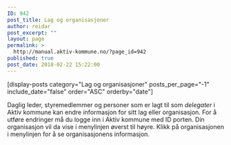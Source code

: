 ```yaml
---
ID: 942
post_title: Lag og organisasjoner
author: reidar
post_excerpt: ""
layout: page
permalink: >
  http://manual.aktiv-kommune.no/?page_id=942
published: true
post_date: 2018-02-22 15:22:00
---
```

[display-posts category="Lag og organisasjoner" posts_per_page="-1" include_date="false" order="ASC" orderby="date"]

Daglig leder, styremedlemmer og personer som er lagt til som <em>delegater</em> i Aktiv kommune kan endre informasjon for sitt lag eller organisasjon. For å utføre endringer må du logge inn i Aktiv kommune med ID porten. Din organisasjon vil da vise i menylinjen øverst til høyre. Klikk på organisasjonen i menylinjen for å se organisasjonens informasjon.